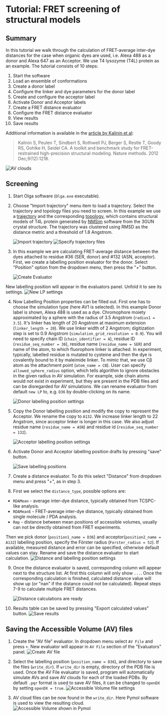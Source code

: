 # Tutorial: FRET screening of structural models
## Summary
In this tutorial we walk through the calculation of FRET-average inter-dye distances for the case when organic dyes are used, i.e. Alexa 488 as a donor and Alexa 647 as an Acceptor. We use T4 lysozyme (T4L) protein as an example. The tutorial consists of 10 steps:

1. Start the software
2. Load an ensemble of conformations
3. Create a donor label
4. Configure the linker and dye parameters for the donor label
5. Create and configure the acceptor label
6. Activate Donor and Acceptor labels
7. Create a FRET distance evaluator
8. Configure the FRET distance evaluator
9. View results
10. Save results

Additional information is available in the [article by Kalinin et al](https://doi.org/10.1038/nmeth.2222):
> Kalinin S, Peulen T, Sindbert S, Rothwell PJ, Berger S, Restle T, Goody RS, Gohlke H, Seidel CA. A toolkit and benchmark study for FRET-restrained high-precision structural modeling. Nature methods. 2012 Dec;9(12):1218.

![AV clouds](DNA_AVs.jpg)

## Screening

1. Start Olga software (`Olga.exe` executable).

2. Choose "Import trajectory" menu item to load a trajectory. Select the trajectory and topology files you need to screen. In this example we use a [trajectory](../data/T4L/3GUN_NMSim_cl-rep_894.dcd) and the corresponding [topology](../data/T4L/3GUN_NMSim_cl-rep-001.pdb), which contains structural models of T4L protein generated by [NMSim](http://nmsim.de/) software from the 3GUN crystal structure. The trajectory was clustered using RMSD as the distance metric and a threshold of 1.8 Angstrom. 

   ![Import trajectory](import_trajectory.png)
   ![Specify trajectory files](specify_trajectory_files.png)

3. In this example we are calculating FRET-average distance between the dyes attached to residue #36 (SER, donor) and #132 (ASN, acceptor). First, we create a labelling position evaluator for the donor. Select "Position" option from the dropdown menu, then press the "+" button.

   ![Create Evaluator](create%20evaluator.png)

  New labelling position will appear in the evaluators panel. Unfold it to see its settings.
  ![New LP settings](new%20LP%20settings.png)

4. Now Labelling Position properties can be filled out. First one has to choose the simulation type (here AV1 is selected). In this example Donor label is shown, Alexa 488 is used as a dye. Chromophore moiety approximated by a sphere with the radius of 3.5 Angstrom (`radius1 = 3.5`). It's linker has length of 20 Angstrom at maximum extension (`linker_length = 20`). We use linker width of 2 Angstrom; digitization step is set to 0.9 Angstrom (`simulation_grid_resolution = 0.9`). You will need to specify chain ID (`chain_identifier = A`), residue ID (`residue_seq_number = 36`), residue name (`residue_name = SER`) and name of the atom, to which fluorophore linker is attached. In experiment, typically, labelled residue is mutated to cysteine and then the dye is covalently bound to it by maleimide linker. To mimic that, we use Cβ atom as the attachment point (`atom_name = CB`). User can specify `allowed_sphere_radius` option, which tells algorithm to ignore obstacles in the given radius in AV simulation. For example, side chain atoms would not exist in experiment, but they are present in the PDB files and can be disregarded for AV simulations.
We can rename evaluator from default `new LP`  to, e.g. `D36` by double-clicking on its name.

   ![Donor labelling position settings](donor%20LP.png)

5. Copy the Donor labelling position and modify the copy to represent the Acceptor. We rename the copy to `A132`. We increase linker length to 22 Angstrom, since acceptor linker is longer in this case. We also adjust residue name (`residue_name = ASN`) and residue id (`residue_seq_number = 132`).

   ![Acceptor labelling position settings](acceptor%20LP.png)

6. Activate Donor and Acceptor labelling position drafts by pressing "save" button.

   ![Save labelling positions](save%20LPs.png)

7. Create a distance evaluator. To do this select "Distance" from dropdown menu and press "+", as in step 3.

8. First we select the `distance_type`, possible options are:
 * `RDAMean` - average inter-dye distance, typically obtained from TCSPC-like analysis.
 * `RDAMeanE` - FRET-average inter-dye distance, typically obtained from single molecule / PDA analysis.
 * `Rmp` - distance between mean positions of accessible volumes, usually can not be directly obtained from FRET experiments.

  Then we pick donor (`position1_name = D36`) and acceptor(`position2_name = A132`) labelling position, specify the Förster radius (`Forster_radius = 52`). If available, measured distance and error can be specified, otherwise default values can stay. Rename and save the distance evaluator to start calculation.
   ![Distance and labelling position settings](distance%20LP.png)

9. Once the distance evaluator is saved, corresponding column will appear next to the structure list. At first this column will only show `...`. Once the corresponding calculation is finished, calculated distance value will show up (or "nan" if the distance could not be calculated). Repeat steps 7-9 to calculate multiple FRET distances.

   ![Distance calculations are ready](distance%20ready.png)

10. Results table can be saved by pressing "Export calculated values" button.
      ![Save results](save%20results.png)

## Saving the Accessible Volume (AV) files
1. Create the "AV file" evaluator. In dropdown menu select `AV File` and press `+`. New evaluator will appear in `AV File` section of the "Evaluators" panel.
   ![Create AV file](create%20AV%20file.png)

2. Select the labelling position (`position_name = D36`), and directory to save the files (`write_dir`). If `write_dir` is empty, directory of the PDB file is used. Once the AV File evaluator is saved, program will automatically simulate AVs and save AV clouds for each of the loaded PDBs. By default `.pqr` format is used to save AV files, it can be changed to `openDX` by setting `openDX = true`.
   ![Accessible Volume file settings](AV%20file%20settings.png)

3. AV cloud files can be now found in the `write_dir`. Here Pymol software is used to view the resulting cloud.
   ![Accessible Volume shown in Pymol](pymol%20volume.png)
